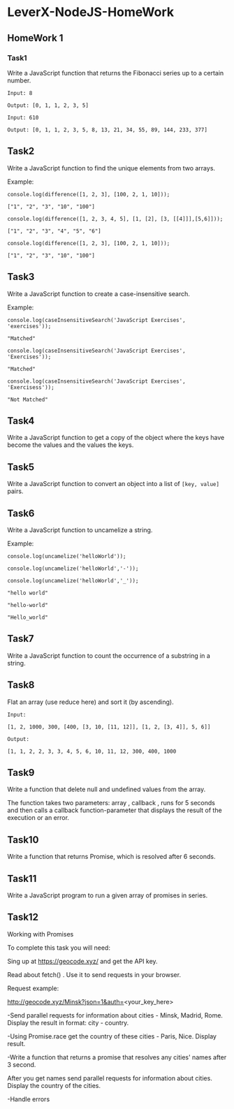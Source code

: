# LeverX-NodeJS-HomeWork

## HomeWork 1 ##

### Task1 ##
Write a JavaScript function that returns the Fibonacci series up to a certain number.

`Input: 8`

`Output: [0, 1, 1, 2, 3, 5]`

`Input: 610`

`Output: [0, 1, 1, 2, 3, 5, 8, 13, 21, 34, 55, 89, 144, 233, 377]`

## Task2 ##
Write a JavaScript function to find the unique elements from two arrays.

Example:

`console.log(difference([1, 2, 3], [100, 2, 1, 10]));`

`["1", "2", "3", "10", "100"]`

`console.log(difference([1, 2, 3, 4, 5], [1, [2], [3, [[4]]],[5,6]]));`

`["1", "2", "3", "4", "5", "6"]`

`console.log(difference([1, 2, 3], [100, 2, 1, 10]));`

`["1", "2", "3", "10", "100"]`

## Task3 ##
Write a JavaScript function to create a case-insensitive search.

Example:

`console.log(caseInsensitiveSearch('JavaScript Exercises', 'exercises'));`

`"Matched"`

`console.log(caseInsensitiveSearch('JavaScript Exercises', 'Exercises'));`

`"Matched"`

`console.log(caseInsensitiveSearch('JavaScript Exercises', 'Exercisess'));`

`"Not Matched"`

## Task4 ##
Write a JavaScript function to get a copy of the object where the keys have become the
values and the values the keys.

## Task5 ##
Write a JavaScript function to convert an object into a list of `[key, value]` pairs.

## Task6 ##
Write a JavaScript function to uncamelize a string.

Example:

`console.log(uncamelize('helloWorld'));`

`console.log(uncamelize('helloWorld','-'));`

`console.log(uncamelize('helloWorld','_'));`

`"hello world"`

`"hello-world"`

`"Hello_world"`

## Task7 ##
Write a JavaScript function to count the occurrence of a substring in a string.

## Task8 ##
Flat an array (use reduce here) and sort it (by ascending).

`Input:`

`[1, 2, 1000, 300, [400, [3, 10, [11, 12]], [1, 2, [3, 4]], 5, 6]]`

`Output:`

`[1, 1, 2, 2, 3, 3, 4, 5, 6, 10, 11, 12, 300, 400, 1000`

## Task9 ##
Write a function that delete null and undefined values from the array.

The function takes two parameters: array , callback , runs for 5 seconds and then calls a
callback function-parameter that displays the result of the execution or an error.

## Task10 ##
Write a function that returns Promise, which is resolved after 6 seconds.

## Task11 ##
Write a JavaScript program to run a given array of promises in series.

## Task12 ##
Working with Promises

To complete this task you will need:

Sing up at https://geocode.xyz/ and get the API key.

Read about fetch() . Use it to send requests in your browser.

Request example:

http://geocode.xyz/Minsk?json=1&auth=<your_key_here>

-Send parallel requests for information about cities - Minsk, Madrid, Rome. Display the
result in format: city - country.

-Using Promise.race get the country of these cities - Paris, Nice. Display result.

-Write a function that returns a promise that resolves any cities' names after 3 second.

After you get names send parallel requests for information about cities. Display the country of
the cities.

-Handle errors
